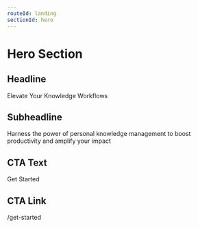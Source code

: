 ```yaml
---
routeId: landing
sectionId: hero
---
```

# Hero Section

## Headline

Elevate Your Knowledge Workflows

## Subheadline

Harness the power of personal knowledge management to boost productivity and amplify your impact

## CTA Text

Get Started

## CTA Link

/get-started
